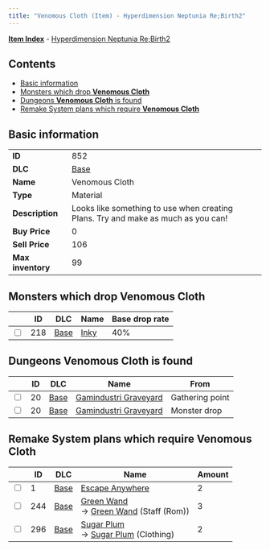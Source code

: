 ```yaml
---
title: "Venomous Cloth (Item) - Hyperdimension Neptunia Re;Birth2"
---
```


[**Item Index**](/neptunia/rb2/item/index.html) - [Hyperdimension Neptunia Re;Birth2](/neptunia/rb2)

## Contents

- [Basic information](#basic-information)
- [Monsters which drop **Venomous Cloth**](#monsters-which-drop-venomous-cloth)
- [Dungeons **Venomous Cloth** is found](#dungeons-venomous-cloth-is-found)
- [Remake System plans which require **Venomous Cloth**](#remake-system-plans-which-require-venomous-cloth)

## Basic information

|   |   |
| -- | -- |
| **ID** | 852 |
| **DLC** | [Base](/neptunia/rb2/dlc/0-base.html) |
| **Name** | Venomous Cloth |
| **Type** | Material |
| **Description** | Looks like something to use when creating Plans. Try and make as much as you can! |
| **Buy Price** | 0 |
| **Sell Price** | 106 |
| **Max inventory** | 99 |

## Monsters which drop **Venomous Cloth**

|    | ID | DLC | Name | Base drop rate |
| -- | -- | --- | ---- | -------------- |
| <input type="checkbox" id="rb2-monster-0-218" class="trackbox" /> | 218 | [Base](/neptunia/rb2/dlc/0-base.html) | [Inky](/neptunia/rb2/monster/0-218-inky.html) | 40% |

## Dungeons **Venomous Cloth** is found

|    | ID | DLC | Name | From |
| -- | -- | --- | ---- | ---- |
| <input type="checkbox" id="rb2-dungeon-0-20" class="trackbox" /> | 20 | [Base](/neptunia/rb2/dlc/0-base.html) | [Gamindustri Graveyard](/neptunia/rb2/dungeon/0-20-gamindustri-graveyard.html) | Gathering point |
| <input type="checkbox" id="rb2-dungeon-0-20" class="trackbox" /> | 20 | [Base](/neptunia/rb2/dlc/0-base.html) | [Gamindustri Graveyard](/neptunia/rb2/dungeon/0-20-gamindustri-graveyard.html) | Monster drop |

## Remake System plans which require **Venomous Cloth**

|    | ID | DLC | Name | Amount |
| -- | -- | --- | ---- | ------ |
| <input type="checkbox" id="rb2-remake-0-1" class="trackbox" /> | 1 | [Base](/neptunia/rb2/dlc/0-base.html) | [Escape Anywhere](/neptunia/rb2/remake/0-1-escape-anywhere.html) | 2 |
| <input type="checkbox" id="rb2-remake-0-244" class="trackbox" /> | 244 | [Base](/neptunia/rb2/dlc/0-base.html) | [Green Wand](/neptunia/rb2/remake/0-244-green-wand.html)<br />→ [Green Wand](/neptunia/rb2/item/0-1146-green-wand.html) (Staff (Rom)) | 3 |
| <input type="checkbox" id="rb2-remake-0-296" class="trackbox" /> | 296 | [Base](/neptunia/rb2/dlc/0-base.html) | [Sugar Plum](/neptunia/rb2/remake/0-296-sugar-plum.html)<br />→ [Sugar Plum](/neptunia/rb2/item/0-1914-sugar-plum.html) (Clothing) | 2 |
